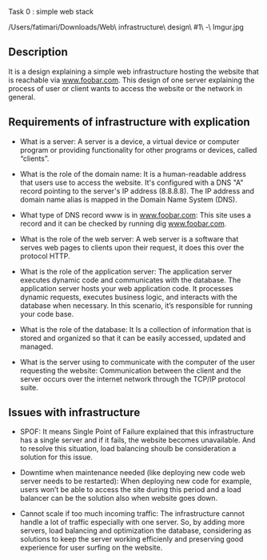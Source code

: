 Task 0 : simple web stack

/Users/fatimari/Downloads/Web\ infrastructure\ design\ \#1\ -\ Imgur.jpg </br>

## Description ##
It is a design explaining a simple web infrastructure hosting the website that is reachable via www.foobar.com.
This design of one server explaining the process of user or client wants to access the website or the network in general.

## Requirements of infrastructure with explication ##

* What is a server:
A server is a device, a virtual device or computer program or providing functionality for other programs or devices, called “clients”.

* What is the role of the domain name:
It is a human-readable address that users use to access the website. It's configured with a DNS "A" record pointing to the server's IP address (8.8.8.8).
The IP address and domain name alias is mapped in the Domain Name System (DNS).

* What type of DNS record www is in www.foobar.com:
This site uses a record and it can be checked by running dig www.foobar.com.

* What is the role of the web server:
A web server is a software that serves web pages to clients upon their request, it does this over the protocol HTTP.

* What is the role of the application server:
The application server executes dynamic code and communicates with the database.
The application server hosts your web application code. It processes dynamic requests, executes business logic, and interacts with the database when necessary. In this scenario, it’s responsible for running your code base.

* What is the role of the database:
It Is a collection of information that is stored and organized so that it can be easily accessed, updated and managed.

* What is the server using to communicate with the computer of the user requesting the website:
Communication between the client and the server occurs over the internet network through the TCP/IP protocol suite.

## Issues with infrastructure ##

* SPOF:
It means Single Point of Failure explained that this infrastructure has a single server and if it fails, the website becomes unavailable.
And to resolve this situation, load balancing shoulb be consideration a solution for this issue.

* Downtime when maintenance needed (like deploying new code web server needs to be restarted):
When deploying new code for example, users won’t be able to access the site during this period and a load balancer can be the solution also when website goes down.

* Cannot scale if too much incoming traffic:
The infrastructure cannot handle a lot of traffic especially with one server. So, by adding more servers, load balancing and optimization the database, considering as solutions to keep the server working efficienly and preserving good experience for user surfing on the website. 

